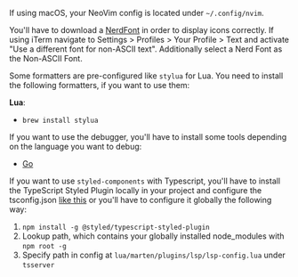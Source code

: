 If using macOS, your NeoVim config is located under `~/.config/nvim`.

You'll have to download a [NerdFont](https://www.nerdfonts.com/font-downloads) in order to display icons correctly. If using iTerm navigate to Settings > Profiles > Your Profile > Text and activate "Use a different font for non-ASCII text". Additionally select a Nerd Font as the Non-ASCII Font.

Some formatters are pre-configured like `stylua` for Lua. You need to install the following formatters, if you want to use them:

**Lua**:
- `brew install stylua`

If you want to use the debugger, you'll have to install some tools depending on the language you want to debug:
- [Go](https://github.com/mfussenegger/nvim-dap/wiki/Debug-Adapter-installation#go)

If you want to use `styled-components` with Typescript, you'll have to install the TypeScript Styled Plugin locally in your project and configure the tsconfig.json [like this](https://github.com/styled-components/typescript-styled-plugin?tab=readme-ov-file#with-vs-code) or you'll have to configure it globally the following way:

1. `npm install -g @styled/typescript-styled-plugin`
2. Lookup path, which contains your globally installed node_modules with `npm root -g`
3. Specify path in config at `lua/marten/plugins/lsp/lsp-config.lua` under `tsserver`
